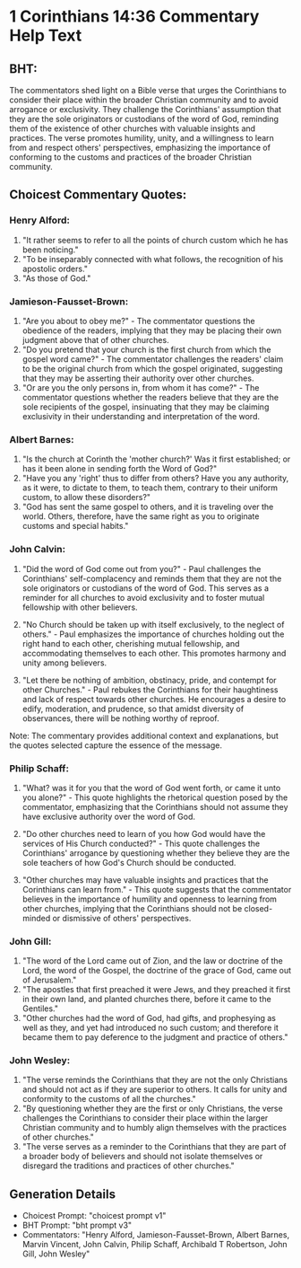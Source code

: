 # 1 Corinthians 14:36 Commentary Help Text

## BHT:
The commentators shed light on a Bible verse that urges the Corinthians to consider their place within the broader Christian community and to avoid arrogance or exclusivity. They challenge the Corinthians' assumption that they are the sole originators or custodians of the word of God, reminding them of the existence of other churches with valuable insights and practices. The verse promotes humility, unity, and a willingness to learn from and respect others' perspectives, emphasizing the importance of conforming to the customs and practices of the broader Christian community.

## Choicest Commentary Quotes:
### Henry Alford:
1. "It rather seems to refer to all the points of church custom which he has been noticing."
2. "To be inseparably connected with what follows, the recognition of his apostolic orders."
3. "As those of God."

### Jamieson-Fausset-Brown:
1. "Are you about to obey me?" - The commentator questions the obedience of the readers, implying that they may be placing their own judgment above that of other churches.
2. "Do you pretend that your church is the first church from which the gospel word came?" - The commentator challenges the readers' claim to be the original church from which the gospel originated, suggesting that they may be asserting their authority over other churches.
3. "Or are you the only persons in, from whom it has come?" - The commentator questions whether the readers believe that they are the sole recipients of the gospel, insinuating that they may be claiming exclusivity in their understanding and interpretation of the word.

### Albert Barnes:
1. "Is the church at Corinth the 'mother church?' Was it first established; or has it been alone in sending forth the Word of God?"
2. "Have you any 'right' thus to differ from others? Have you any authority, as it were, to dictate to them, to teach them, contrary to their uniform custom, to allow these disorders?"
3. "God has sent the same gospel to others, and it is traveling over the world. Others, therefore, have the same right as you to originate customs and special habits."

### John Calvin:
1. "Did the word of God come out from you?" - Paul challenges the Corinthians' self-complacency and reminds them that they are not the sole originators or custodians of the word of God. This serves as a reminder for all churches to avoid exclusivity and to foster mutual fellowship with other believers.

2. "No Church should be taken up with itself exclusively, to the neglect of others." - Paul emphasizes the importance of churches holding out the right hand to each other, cherishing mutual fellowship, and accommodating themselves to each other. This promotes harmony and unity among believers.

3. "Let there be nothing of ambition, obstinacy, pride, and contempt for other Churches." - Paul rebukes the Corinthians for their haughtiness and lack of respect towards other churches. He encourages a desire to edify, moderation, and prudence, so that amidst diversity of observances, there will be nothing worthy of reproof.

Note: The commentary provides additional context and explanations, but the quotes selected capture the essence of the message.

### Philip Schaff:
1. "What? was it for you that the word of God went forth, or came it unto you alone?" - This quote highlights the rhetorical question posed by the commentator, emphasizing that the Corinthians should not assume they have exclusive authority over the word of God.

2. "Do other churches need to learn of you how God would have the services of His Church conducted?" - This quote challenges the Corinthians' arrogance by questioning whether they believe they are the sole teachers of how God's Church should be conducted.

3. "Other churches may have valuable insights and practices that the Corinthians can learn from." - This quote suggests that the commentator believes in the importance of humility and openness to learning from other churches, implying that the Corinthians should not be closed-minded or dismissive of others' perspectives.

### John Gill:
1. "The word of the Lord came out of Zion, and the law or doctrine of the Lord, the word of the Gospel, the doctrine of the grace of God, came out of Jerusalem."
2. "The apostles that first preached it were Jews, and they preached it first in their own land, and planted churches there, before it came to the Gentiles."
3. "Other churches had the word of God, had gifts, and prophesying as well as they, and yet had introduced no such custom; and therefore it became them to pay deference to the judgment and practice of others."

### John Wesley:
1. "The verse reminds the Corinthians that they are not the only Christians and should not act as if they are superior to others. It calls for unity and conformity to the customs of all the churches."
2. "By questioning whether they are the first or only Christians, the verse challenges the Corinthians to consider their place within the larger Christian community and to humbly align themselves with the practices of other churches."
3. "The verse serves as a reminder to the Corinthians that they are part of a broader body of believers and should not isolate themselves or disregard the traditions and practices of other churches."


## Generation Details
- Choicest Prompt: "choicest prompt v1"
- BHT Prompt: "bht prompt v3"
- Commentators: "Henry Alford, Jamieson-Fausset-Brown, Albert Barnes, Marvin Vincent, John Calvin, Philip Schaff, Archibald T Robertson, John Gill, John Wesley"
